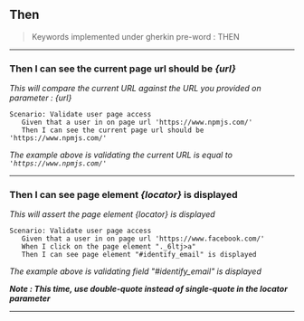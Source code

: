 ## Then

> Keywords implemented under gherkin pre-word : THEN

---

### Then I can see the current page url should be _{url}_

_This will compare the current URL against the URL you provided on parameter : {url}_

```gherkin
Scenario: Validate user page access
   Given that a user in on page url 'https://www.npmjs.com/'
   Then I can see the current page url should be 'https://www.npmjs.com/'
```

_The example above is validating the current URL is equal to `'https://www.npmjs.com/'`_

---

### Then I can see page element _{locator}_ is displayed

_This will assert the page element {locator} is displayed_

```gherkin
Scenario: Validate user page access
   Given that a user in on page url 'https://www.facebook.com/'
   When I click on the page element "._6ltj>a"
   Then I can see page element "#identify_email" is displayed
```

_The example above is validating field "#identify_email" is displayed_

**_Note : This time, use double-quote instead of single-quote in the locator parameter_**

---
